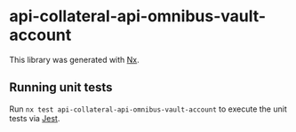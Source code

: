 # api-collateral-api-omnibus-vault-account

This library was generated with [Nx](https://nx.dev).

## Running unit tests

Run `nx test api-collateral-api-omnibus-vault-account` to execute the unit tests via [Jest](https://jestjs.io).
